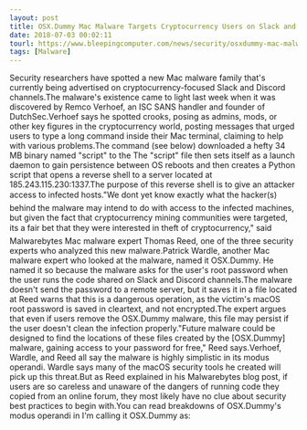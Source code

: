 ```yaml
---
layout: post
title: OSX.Dummy Mac Malware Targets Cryptocurrency Users on Slack and Discord Channels
date: 2018-07-03 00:02:11
tourl: https://www.bleepingcomputer.com/news/security/osxdummy-mac-malware-targets-cryptocurrency-users-on-slack-and-discord-channels/
tags: [Malware]
---
```

Security researchers have spotted a new Mac malware family that's currently being advertised on cryptocurrency-focused Slack and Discord channels.The malware's existence came to light last week when it was discovered by Remco Verhoef, an ISC SANS handler and founder of DutchSec.Verhoef says he spotted crooks, posing as admins, mods, or other key figures in the cryptocurrency world, posting messages that urged users to type a long command inside their Mac terminal, claiming to help with various problems.The command (see below) downloaded a hefty 34 MB binary named "script" to the The "script" file then sets itself as a launch daemon to gain persistence between OS reboots and then creates a Python script that opens a reverse shell to a server located at 185.243.115.230:1337.The purpose of this reverse shell is to give an attacker access to infected hosts."We dont yet know exactly what the hacker(s) behind the malware may intend to do with access to the infected machines, but given the fact that cryptocurrency mining communities were targeted, its a fair bet that they were interested in theft of cryptocurrency," said Malwarebytes Mac malware expert Thomas Reed, one of the three security experts who analyzed this new malware.Patrick Wardle, another Mac malware expert who looked at the malware, named it OSX.Dummy. He named it so because the malware asks for the user's root password when the user runs the code shared on Slack and Discord channels.The malware doesn't send the password to a remote server, but it saves it in a file located at Reed warns that this is a dangerous operation, as the victim's macOS root password is saved in cleartext, and not encrypted.The expert argues that even if users remove the OSX.Dummy malware, this file may persist if the user doesn't clean the infection properly."Future malware could be designed to find the locations of these files created by the [OSX.Dummy] malware, gaining access to your password for free," Reed says.Verhoef, Wardle, and Reed all say the malware is highly simplistic in its modus operandi. Wardle says many of the macOS security tools he created will pick up this threat.But as Reed explained in his Malwarebytes blog post, if users are so careless and unaware of the dangers of running code they copied from an online forum, they most likely have no clue about security best practices to begin with.You can read breakdowns of OSX.Dummy's modus operandi in I'm calling it OSX.Dummy as: